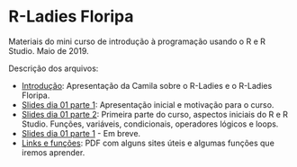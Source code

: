 # R-Ladies Floripa    

Materiais do mini curso de introdução à programação usando o R e R Studio. Maio de 2019.

Descrição dos arquivos:

- [Introdução](https://github.com/aishameriane/Presentations/blob/master/RLadiesFLP/R-Ladies%20first%20Meetup%2025052019.pdf): Apresentação da Camila sobre o R-Ladies e o R-Ladies Floripa.
- [Slides dia 01 parte 1](https://github.com/aishameriane/Presentations/blob/master/RLadiesFLP/Aula%201%20-%20Parte%201.pdf): Apresentação inicial e motivação para o curso.
- [Slides dia 01 parte 2](https://github.com/aishameriane/Presentations/blob/master/RLadiesFLP/Aula%201%20-%20Parte%202.pdf): Primeira parte do curso, aspectos iniciais do R e R Studio. Funções, variáveis, condicionais, operadores lógicos e loops.
- [Slides dia 01 parte 1]() - Em breve.
- [Links e funções](https://github.com/aishameriane/Presentations/blob/master/RLadiesFLP/Links%20%C3%BAteis%20e%20fun%C3%A7%C3%B5es.pdf): PDF com alguns sites úteis e algumas funções que iremos aprender.
